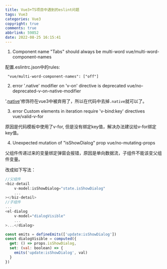 ```yaml
---
title: Vue3+TS项目中遇到的eslint问题
tags: Vue3
categories: Vue3
copyright: true
comments: true
abbrlink: 59852
date: 2022-08-25 16:15:41
---
```

1. Component name "Tabs" should always be multi-word  vue/multi-word-component-names

配置.eslintrc.json中的rules:

```
 "vue/multi-word-component-names": ["off"]
```

2. error  '.native' modifier on 'v-on' directive is deprecated  vue/no-deprecated-v-on-native-modifier

'.[native](https://so.csdn.net/so/search?q=native&spm=1001.2101.3001.7020)'修饰符在vue3中被弃用了，所以在代码中去掉```.native```就可以了。

3. error  Custom elements in iteration require 'v-bind:key' directives  vue/valid-v-for

原因是代码模板中使用了v-for, 但是没有绑定key值，解决办法建议给v-for绑定key值。

4. Unexpected mutation of "isShowDialog" prop  vue/no-mutating-props

父组件传递过来的变量绑定弹窗会报错，原因是单向数据流，子组件不能该变父组件变量。

改成如下写法：
```js
//父组件
<biz-detail
    v-model:isShowDialog="state.isShowDialog"
    ...
></biz-detail>
//子组件
...
<el-dialog
    v-model="dialogVisible"
    ...
>...</dialog>

const emits = defineEmits(['update:isShowDialog'])
const dialogVisible = computed({
  get: () => props.isShowDialog,
  set: (val: boolean) => {
    emits('update:isShowDialog', val)
  }
})
```

